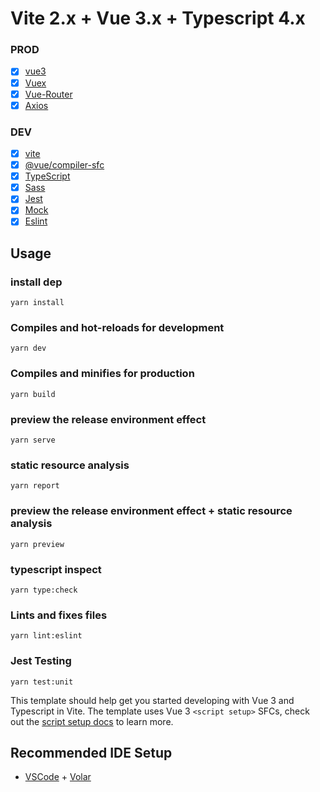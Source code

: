 # Vite 2.x + Vue 3.x + Typescript 4.x

### PROD
* [x] [vue3](https://v3.vuejs.org/)
* [x] [Vuex](https://github.com/vuejs/vuex#readme)
* [x] [Vue-Router](https://next.router.vuejs.org/)
* [x] [Axios](https://github.com/axios/axios)

### DEV
* [x] [vite](https://github.com/vitejs/vite)
* [x] [@vue/compiler-sfc](https://github.com/vuejs/rfcs/pull/227)
* [x] [TypeScript](https://github.com/microsoft/TypeScript/#readme)
* [x] [Sass](https://github.com/sass/sass)
* [x] [Jest](https://jestjs.io/)
* [x] [Mock](https://github.com/nuysoft/Mock)
* [x] [Eslint](https://eslint.org/)

## Usage
### install dep
```
yarn install
```

### Compiles and hot-reloads for development
```
yarn dev
```

### Compiles and minifies for production
```
yarn build
```

### preview the release environment effect
```
yarn serve
```

### static resource analysis
```
yarn report
```

### preview the release environment effect + static resource analysis
```
yarn preview
```

### typescript inspect
```
yarn type:check
```

### Lints and fixes files
```
yarn lint:eslint
```

### Jest Testing
```
yarn test:unit
```

This template should help get you started developing with Vue 3 and Typescript in Vite. The template uses Vue 3 `<script setup>` SFCs, check out the [script setup docs](https://v3.vuejs.org/api/sfc-script-setup.html#sfc-script-setup) to learn more.

## Recommended IDE Setup

- [VSCode](https://code.visualstudio.com/) + [Volar](https://marketplace.visualstudio.com/items?itemName=johnsoncodehk.volar)
